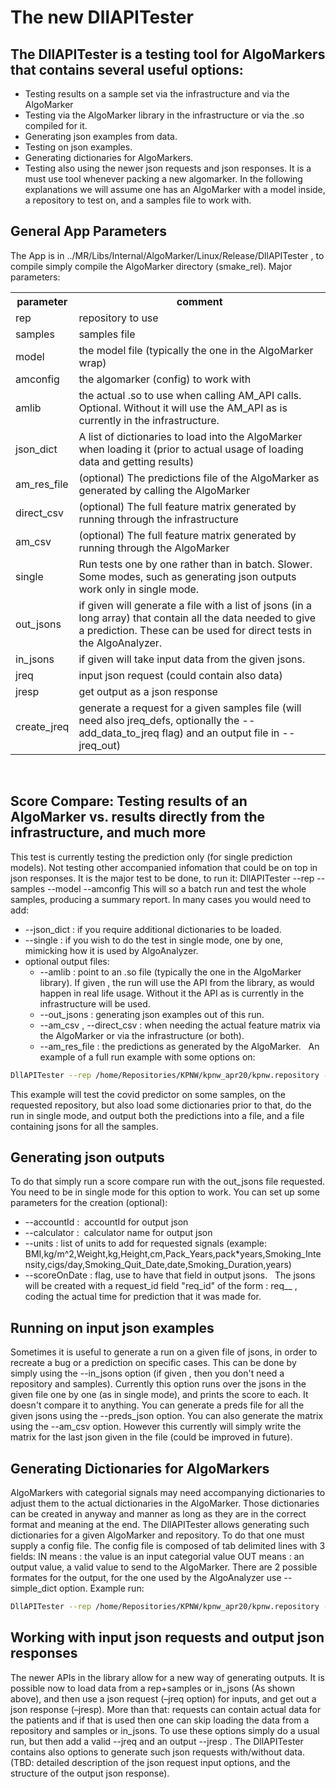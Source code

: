 # The new DllAPITester
## The DllAPITester is a testing tool for AlgoMarkers that contains several useful options:
- Testing results on a sample set via the infrastructure and via the AlgoMarker
- Testing via the AlgoMarker library in the infrastructure or via the .so compiled for it.
- Generating json examples from data.
- Testing on json examples.
- Generating dictionaries for AlgoMarkers.
- Testing also using the newer json requests and json responses.
It is a must use tool whenever packing a new algomarker.
In the following explanations we will assume one has an AlgoMarker with a model inside, a repository to test on, and a samples file to work with.
 
## General App Parameters
The App is in ../MR/Libs/Internal/AlgoMarker/Linux/Release/DllAPITester , to compile simply compile the AlgoMarker directory (smake_rel).
Major parameters:
 
<table><tbody>
<tr>
<th>parameter</th>
<th>comment</th>
</tr>
<tr>
<td>rep</td>
<td>repository to use</td>
</tr>
<tr>
<td>samples</td>
<td>samples file</td>
</tr>
<tr>
<td>model</td>
<td>the model file (typically the one in the AlgoMarker wrap)</td>
</tr>
<tr>
<td>amconfig</td>
<td>the algomarker (config) to work with</td>
</tr>
<tr>
<td>amlib</td>
<td>the actual .so to use when calling AM_API calls. Optional. Without it will use the AM_API as is currently in the infrastructure.</td>
</tr>
<tr>
<td>json_dict</td>
<td>A list of dictionaries to load into the AlgoMarker when loading it (prior to actual usage of loading data and getting results)</td>
</tr>
<tr>
<td>am_res_file</td>
<td>(optional) The predictions file of the AlgoMarker as generated by calling the AlgoMarker</td>
</tr>
<tr>
<td>direct_csv</td>
<td>(optional) The full feature matrix generated by running through the infrastructure</td>
</tr>
<tr>
<td>am_csv</td>
<td>(optional) The full feature matrix generated by running through the AlgoMarker</td>
</tr>
<tr>
<td>single</td>
<td>Run tests one by one rather than in batch. Slower. Some modes, such as generating json outputs work only in single mode.</td>
</tr>
<tr>
<td>out_jsons</td>
<td>if given will generate a file with a list of jsons (in a long array) that contain all the data needed to give a prediction. These can be used for direct tests in the AlgoAnalyzer.</td>
</tr>
<tr>
<td>in_jsons</td>
<td>if given will take input data from the given jsons.</td>
</tr>
<tr>
<td>jreq</td>
<td>input json request (could contain also data)</td>
</tr>
<tr>
<td>jresp</td>
<td>get output as a json response</td>
</tr>
<tr>
<td>create_jreq</td>
<td>generate a request for a given samples file (will need also jreq_defs, optionally the --add_data_to_jreq flag) and an output file in --jreq_out)</td>
</tr>
</tbody></table>
 

## Score Compare: Testing results of an AlgoMarker vs. results directly from the infrastructure, and much more
This test is currently testing the prediction only (for single prediction models). Not testing other accompanied infomation that could be on top in json responses.
It is the major test to be done, to run it:
DllAPITester --rep <rep> --samples <samples file> --model <model file> --amconfig <algomarker config file>
This will so a batch run and test the whole samples, producing a summary report.
In many cases you would need to add:

- --json_dict <list of dictionaries> : if you require additional dictionaries to be loaded.
- --single : if you wish to do the test in single mode, one by one, mimicking how it is used by AlgoAnalyzer.
- optional output files:
  - --amlib <lib> : point to an .so file (typically the one in the AlgoMarker library). If given , the run will use the API from the library, as would happen in real life usage. Without it the API as is currently in the infrastructure will be used.
  - --out_jsons <output file> : generating json examples out of this run.
  - --am_csv <file> , --direct_csv <file> : when needing the actual feature matrix via the AlgoMarker or via the infrastructure (or both).
  - --am_res_file : the predictions as generated by the AlgoMarker.
 
An example of a full run example with some options on:
```bash
DllAPITester --rep /home/Repositories/KPNW/kpnw_apr20/kpnw.repository --samples ./nwp_100.samples --model /nas1/Products/COVID19/QA_Versions/dev_20200608/COVID19-Comp-Flag-2020-05-04.model --amconfig /nas1/Products/COVID19/QA_Versions/dev_20200608/COVID19-Comp-Flag-2020-05-04.amconfig --json_dict /nas1/Work/AlgoMarkers/COVID19/Avi/DIAGNOSIS.txt,/nas1/Work/AlgoMarkers/COVID19/Avi/Drug.txt,/nas1/Work/AlgoMarkers/COVID19/Avi/ADMISSION.txt --single --am_res am.preds --out_jsons n100.jsons
```
This example will test the covid predictor on some samples, on the requested repository, but also load some dictionaries prior to that, do the run in single mode, and output both the predictions into a file, and a file containing jsons for all the samples.


## Generating json outputs

To do that simply run a score compare run with the out_jsons file requested. You need to be in single mode for this option to work.
You can set up some parameters for the creation (optional):

- --accountId <arg> :  accountId for output json
- --calculator <arg> :  calculator name for output json
- --units <arg> : list of units to add for requested signals (example: BMI,kg/m^2,Weight,kg,Height,cm,Pack_Years,pack*years,Smoking_Intensity,cigs/day,Smoking_Quit_Date,date,Smoking_Duration,years)
- --scoreOnDate : flag, use to have that field in output jsons.
 
The jsons will be created with a request_id field "req_id" of the form : req_<pid>_<time for prediction> , coding the actual time for prediction that it was made for.

## Running on input json examples

Sometimes it is useful to generate a run on a given file of jsons, in order to recreate a bug or a prediction on specific cases.
This can be done by simply using the --in_jsons option (if given , then you don't need a repository and samples).
Currently this option runs over the jsons in the given file one by one (as in single mode), and prints the score to each. It doesn't compare it to anything.
You can generate a preds file for all the given jsons using the --preds_json <file> option.
You can also generate the matrix using the --am_csv option. However this currently will simply write the matrix for the last json given in the file (could be improved in future).

## Generating Dictionaries for AlgoMarkers

AlgoMarkers with categorial signals may need accompanying dictionaries to adjust them to the actual dictionaries in the AlgoMarker.
Those dictionaries can be created in anyway and manner as long as they are in the correct format and meaning at the end.
The DllAPITester allows generating such dictionaries for a given AlgoMarker and repository.
To do that one must supply a config file. The config file is composed of tab delimited lines with 3 fields:
<signal> <IN or OUT> <categorial value>
IN means : the value is an input categorial value
OUT means : an output value, a valid value to send to the AlgoMarker.
There are 2 possible formates for the output, for the one used by the AlgoAnalyzer use --simple_dict option.
Example run:

```bash
DllAPITester --rep /home/Repositories/KPNW/kpnw_apr20/kpnw.repository --dicts_config ../../../NWP/covid_testing/dev_20200504/full_dicts/dicts.config --out_json_dict ./dict.json --simple_dict
```

## Working with input json requests and output json responses

The newer APIs in the library allow for a new way of generating outputs. It is possible now to load data from a rep+samples or in_jsons (As shown above), and then use a json request (–jreq option) for inputs, and get out a json response (–jresp). More than that: requests can contain actual data for the patients and if that is used then one can skip loading the data from a repository and samples or in_jsons.
To use these options simply do a usual run, but then add a valid --jreq <json request file> and an output --jresp <output response>.
The DllAPITester contains also options to generate such json requests with/without data.
(TBD: detailed description of the json request input options, and the structure of the output json response).
 
 